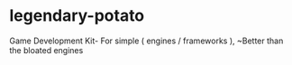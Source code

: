 # legendary-potato
Game Development Kit- For simple ( engines / frameworks ), ~Better than the bloated engines 
